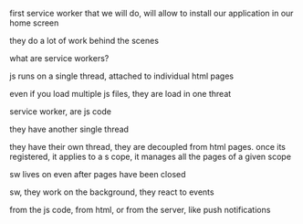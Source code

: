 first service worker that we will do, will allow to install our application in our home screen



they do a lot of work behind the scenes

what are service workers?

js runs on a single thread, attached to individual html pages

even if you load multiple js files, they are load in one threat

service worker, are js code

they have another single thread

they have their own thread, they are decoupled from html pages.
once its registered, it applies to a s cope, it manages all the pages of a given scope

sw lives on even after pages have been closed

sw, they work on the background, they react to events

from the js code, from html, or from the server, like push notifications

























